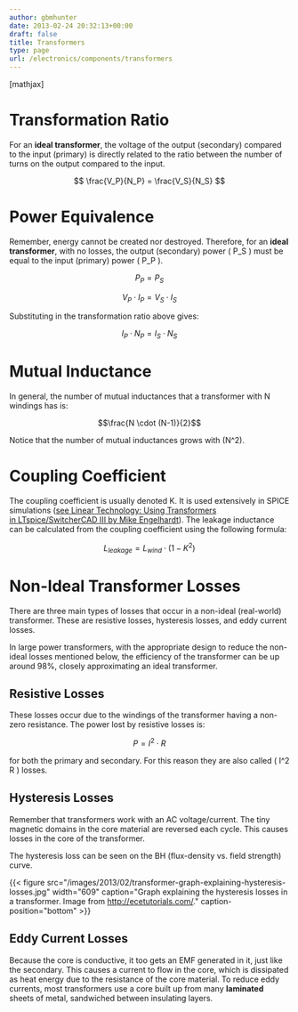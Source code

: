 ```yaml
---
author: gbmhunter
date: 2013-02-24 20:32:13+00:00
draft: false
title: Transformers
type: page
url: /electronics/components/transformers
---
```


[mathjax]

# Transformation Ratio

For an **ideal transformer**, the voltage of the output (secondary) compared to the input (primary) is directly related to the ratio between the number of turns on the output compared to the input.

$$ \frac{V_P}{N_P} = \frac{V_S}{N_S} $$

# Power Equivalence

Remember, energy cannot be created nor destroyed. Therefore, for an **ideal transformer**, with no losses, the output (secondary) power \( P_S \) must be equal to the input (primary) power \( P_P \).

$$ P_P = P_S $$

$$ V_P \cdot I_P = V_S \cdot I_S $$

Substituting in the transformation ratio above gives:

$$ I_P \cdot N_P = I_S \cdot N_S $$

# Mutual Inductance

In general, the number of mutual inductances that a transformer with N windings has is:

$$\frac{N \cdot (N-1)}{2}$$

Notice that the number of mutual inductances grows with \(N^2\).

# Coupling Coefficient

The coupling coefficient is usually denoted K. It is used extensively in SPICE simulations ([see Linear Technology: Using Transformers in LTspice/SwitcherCAD III by Mike Engelhardt](http://cds.linear.com/docs/en/lt-journal/LTMag-V16N3-23-LTspice_Transformers-MikeEngelhardt.pdf)). The leakage inductance can be calculated from the coupling coefficient using the following formula:

$$L_{leakage} = L_{wind} \cdot (1 - K^2)$$

# Non-Ideal Transformer Losses

There are three main types of losses that occur in a non-ideal (real-world) transformer. These are resistive losses, hysteresis losses, and eddy current losses.

In large power transformers, with the appropriate design to reduce the non-ideal losses mentioned below, the efficiency of the transformer can be up around 98%, closely approximating an ideal transformer.

## Resistive Losses

These losses occur due to the windings of the transformer having a non-zero resistance. The power lost by resistive losses is:

$$ P = I^2 \cdot R $$

for both the primary and secondary. For this reason they are also called \( I^2 R \) losses.

## Hysteresis Losses

Remember that transformers work with an AC voltage/current. The tiny magnetic domains in the core material are reversed each cycle. This causes losses in the core of the transformer.

The hysteresis loss can be seen on the BH (flux-density vs. field strength) curve.

{{< figure src="/images/2013/02/transformer-graph-explaining-hysteresis-losses.jpg" width="609" caption="Graph explaining the hysteresis losses in a transformer. Image from http://ecetutorials.com/." caption-position="bottom" >}}

## Eddy Current Losses

Because the core is conductive, it too gets an EMF generated in it, just like the secondary. This causes a current to flow in the core, which is dissipated as heat energy due to the resistance of the core material. To reduce eddy currents, most transformers use a core built up from many **laminated** sheets of metal, sandwiched between insulating layers.

 
